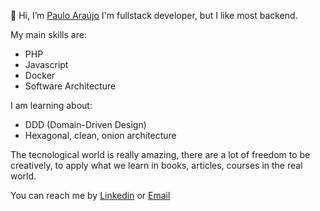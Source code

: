 👋 Hi, I’m [Paulo Araújo](@paulo123araujo)
I'm fullstack developer, but I like most backend.

My main skills are:
- PHP
- Javascript
- Docker
- Software Architecture

I am learning about:
- DDD (Domain-Driven Design)
- Hexagonal, clean, onion architecture

The tecnological world is really amazing, there are a lot of freedom to be creatively, to apply what we learn in books, articles, courses in the real world.

You can reach me by [Linkedin](https://www.linkedin.com/in/paulo123araujo/) or [Email](mailto:paulofelipe_jau7654@hotmail.com)
